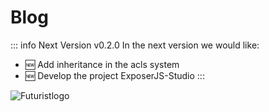 # Blog

::: info Next Version v0.2.0
In the next version we would like:

- :new: Add inheritance in the acls system
- :new: Develop the project ExposerJS-Studio
  :::

![Futuristlogo](/logo.png)
